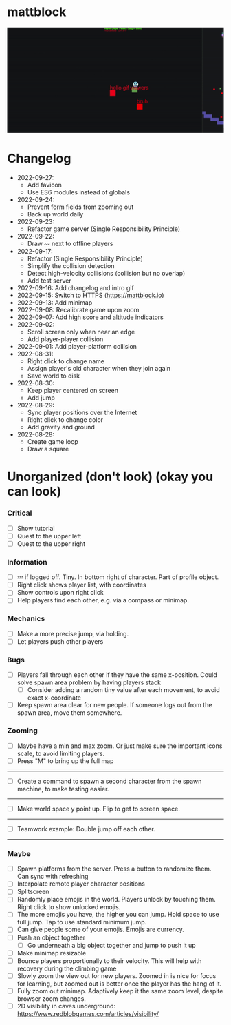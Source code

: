 # mattblock

![image](./docs/intro.gif)

# Changelog
- 2022-09-27:
    - Add favicon
    - Use ES6 modules instead of globals
- 2022-09-24:
    - Prevent form fields from zooming out
    - Back up world daily
- 2022-09-23:
    - Refactor game server (Single Responsibility Principle)
- 2022-09-22:
    - Draw 💤 next to offline players
- 2022-09-17:
    - Refactor (Single Responsibility Principle)
    - Simplify the collision detection
    - Detect high-velocity collisions (collision but no overlap)
    - Add test server
- 2022-09-16: Add changelog and intro gif
- 2022-09-15: Switch to HTTPS (https://mattblock.io)
- 2022-09-13: Add minimap
- 2022-09-08: Recalibrate game upon zoom
- 2022-09-07: Add high score and altitude indicators
- 2022-09-02:
    - Scroll screen only when near an edge
    - Add player-player collision
- 2022-09-01: Add player-platform collision
- 2022-08-31:
    - Right click to change name
    - Assign player's old character when they join again
    - Save world to disk
- 2022-08-30:
    - Keep player centered on screen
    - Add jump
- 2022-08-29:
    - Sync player positions over the Internet
    - Right click to change color
    - Add gravity and ground
- 2022-08-28:
    - Create game loop
    - Draw a square

# Unorganized (don't look) (okay you can look)

### Critical
- [ ] Show tutorial
- [ ] Quest to the upper left
- [ ] Quest to the upper right
### Information
- [ ] 💤 if logged off. Tiny. In bottom right of character. Part of profile object.
- [ ] Right click shows player list, with coordinates
- [ ] Show controls upon right click
- [ ] Help players find each other, e.g. via a compass or minimap.
### Mechanics
- [ ] Make a more precise jump, via holding.
- [ ] Let players push other players
### Bugs
- [ ] Players fall through each other if they have the same x-position. Could solve spawn area problem by having players stack
    - [ ] Consider adding a random tiny value after each movement, to avoid exact x-coordinate
- [ ] Keep spawn area clear for new people. If someone logs out from the spawn area, move them somewhere.
### Zooming
- [ ] Maybe have a min and max zoom. Or just make sure the important icons scale, to avoid limiting players.
- [ ] Press "M" to bring up the full map
---
- [ ] Create a command to spawn a second character from the spawn machine, to make testing easier.
---
- [ ] Make world space y point up. Flip to get to screen space.
---
- [ ] Teamwork example: Double jump off each other.
---
### Maybe
- [ ] Spawn platforms from the server. Press a button to randomize them. Can sync with refreshing
- [ ] Interpolate remote player character positions
- [ ] Splitscreen
- [ ] Randomly place emojis in the world. Players unlock by touching them. Right click to show unlocked emojis.
- [ ] The more emojis you have, the higher you can jump. Hold space to use full jump. Tap to use standard minimum jump.
- [ ] Can give people some of your emojis. Emojis are currency.
- [ ] Push an object together
    - [ ] Go underneath a big object together and jump to push it up
- [ ] Make minimap resizable
- [ ] Bounce players proportionally to their velocity. This will help with recovery during the climbing game
- [ ] Slowly zoom the view out for new players. Zoomed in is nice for focus for learning, but zoomed out is better once the player has the hang of it.
- [ ] Fully zoom out minimap. Adaptively keep it the same zoom level, despite browser zoom changes.
- [ ] 2D visibility in caves underground: https://www.redblobgames.com/articles/visibility/
